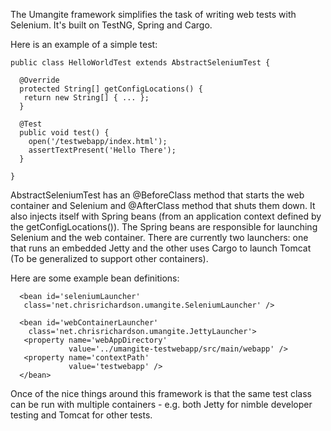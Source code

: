 The Umangite framework simplifies the task of writing web tests with Selenium. It's built on TestNG, Spring and Cargo.

Here is an example of a simple test:

```
public class HelloWorldTest extends AbstractSeleniumTest {

  @Override
  protected String[] getConfigLocations() {
   return new String[] { ... };
  }
	
  @Test
  public void test() {
    open('/testwebapp/index.html');
    assertTextPresent('Hello There');
  }

}
```

AbstractSeleniumTest has an @BeforeClass method that starts the web container and Selenium and @AfterClass method that shuts them down. It also injects itself with Spring beans (from an application context defined by the getConfigLocations()). The Spring beans are responsible for launching Selenium and the web container. There are currently two launchers: one that runs an embedded Jetty and the other uses Cargo to launch Tomcat (To be generalized to support other containers).

Here are some example bean definitions:
```
  <bean id='seleniumLauncher'
   class='net.chrisrichardson.umangite.SeleniumLauncher' />

  <bean id='webContainerLauncher'
    class='net.chrisrichardson.umangite.JettyLauncher'>
   <property name='webAppDirectory'
             value='../umangite-testwebapp/src/main/webapp' />
   <property name='contextPath'
             value='testwebapp' />
  </bean>
```

Once of the nice things around this framework is that the same test class can be run with multiple containers - e.g. both Jetty for nimble developer testing and Tomcat for other tests.
